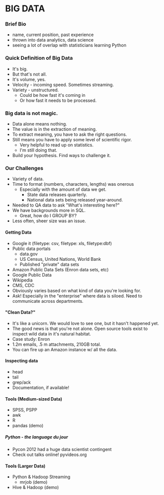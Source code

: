 # BIG DATA

### Brief Bio
* name, current position, past experience
* thrown into data analytics, data science
* seeing a lot of overlap with statisticians learning Python

### Quick Definition of Big Data
* It's big. 
* But that's not all.
* It's volume, yes.
* Velocity - incoming speed. Sometimes streaming.
* Variety - unstructured.
	* Could be how fast it's coming in
	* Or how fast it needs to be processed.

### Big data is not magic.
* Data alone means nothing. 
* The value is in the extraction of meaning.
* To extract meaning, you have to ask the right questions.
* Still means you have to apply some level of scientific rigor.
	* Very helpful to read up on statistics.
	* I'm still doing that.	
* Build your hypothesis. Find ways to challenge it.

### Our Challenges

* Variety of data.
* Time to format (numbers, characters, lengths) was onerous
	* Especially with the amount of data we get.
		* State data releases quarterly.
		* National data sets being released year-around.
* Needed to QA data to ask "What's interesting here?"
* We have backgrounds more in SQL.
	* Great, how do I GROUP BY?
* Less often, sheer size was an issue.

#### Getting Data
* Google it (filetype: csv, filetype: xls, filetype:dbf)
* Public data portals
	* data.gov
	* US Census, United Nations, World Bank
	* Published "private" data sets
* Amazon Public Data Sets (Enron data sets, etc)
* Google Public Data
* Wikipedia
* CMS, CDC
* Obviously varies based on what kind of data you're looking for.
* Ask! Especially in the "enterprise" where data is siloed. Need to communicate across departments.

#### "Clean Data?"
* It's like a unicorn. We would love to see one, but it hasn't happened yet.
* The good news is that you're not alone. Open source tools exist to inspect wild data in it's natural habitat.
* Case study: Enron
* 1.2m emails, .5 m attachments, 210GB total.
* You can fire up an Amazon instance w/ all the data.


#### Inspecting data
* head
* tail
* grep/ack
* Documentation, if available!

#### Tools (Medium-sized Data)
* SPSS, PSPP
* awk
* R
* pandas (demo)

##### Python - the language du jour
* Pycon 2012 had a huge data scientist contingent
* Check out talks online! pyvideos.org


#### Tools (Larger Data)
* Python & Hadoop Streaming
	* mrjob (demo)
* Hive & Hadoop (demo)
